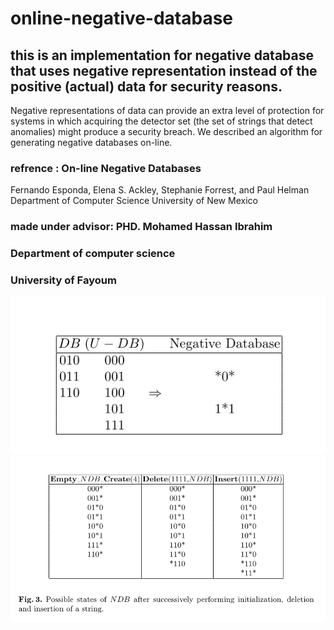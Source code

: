 # online-negative-database
## this is an implementation for negative database that uses negative representation instead of the positive (actual) data for security reasons.
Negative representations of data can
provide an extra level of protection for systems in which acquiring the detector
set (the set of strings that detect anomalies) might produce a security breach.
We described an algorithm for generating negative databases on-line.
### refrence : On-line Negative Databases
Fernando Esponda, Elena S. Ackley, Stephanie Forrest, and Paul Helman
Department of Computer Science
University of New Mexico 


### made under advisor: PHD. Mohamed Hassan Ibrahim 
### Department of computer science
### University of Fayoum

![representation](representation.png)
![operations](operations.png)
